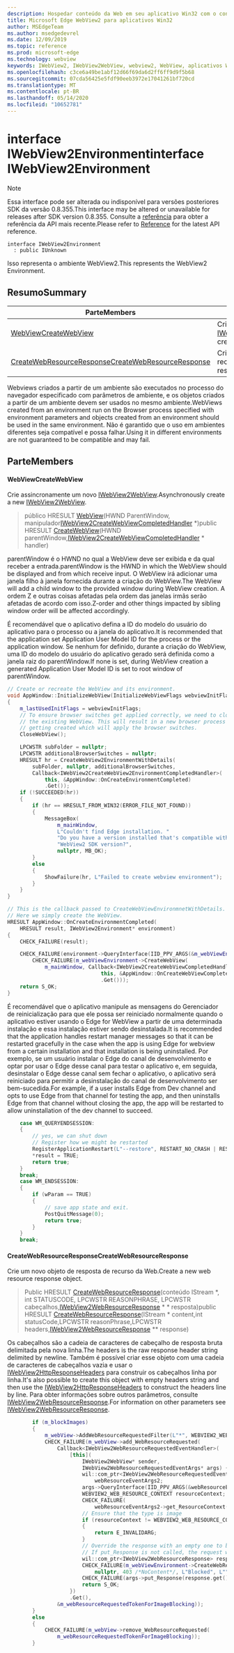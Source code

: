```yaml
---
description: Hospedar conteúdo da Web em seu aplicativo Win32 com o controle WebView2 do Microsoft Edge
title: Microsoft Edge WebView2 para aplicativos Win32
author: MSEdgeTeam
ms.author: msedgedevrel
ms.date: 12/09/2019
ms.topic: reference
ms.prod: microsoft-edge
ms.technology: webview
keywords: IWebView2, IWebView2WebView, webview2, WebView, aplicativos Win32, Win32, Edge
ms.openlocfilehash: c3ce6a49be1abf12d66f69da6d2ff6ff9d9f5b68
ms.sourcegitcommit: 07cda56425e5fdf90eeb3972e17041261bf720cd
ms.translationtype: MT
ms.contentlocale: pt-BR
ms.lasthandoff: 05/14/2020
ms.locfileid: "10652781"
---
```

# <span data-ttu-id="09649-104">interface IWebView2Environment</span><span class="sxs-lookup"><span data-stu-id="09649-104">interface IWebView2Environment</span></span> 

> [!NOTE]
> <span data-ttu-id="09649-105">Essa interface pode ser alterada ou indisponível para versões posteriores SDK da versão 0.8.355.</span><span class="sxs-lookup"><span data-stu-id="09649-105">This interface may be altered or unavailable for releases after SDK version 0.8.355.</span></span> <span data-ttu-id="09649-106">Consulte a [referência](../../../webview2-api-reference.md) para obter a referência da API mais recente.</span><span class="sxs-lookup"><span data-stu-id="09649-106">Please refer to [Reference](../../../webview2-api-reference.md) for the latest API reference.</span></span>

```
interface IWebView2Environment
  : public IUnknown
```

<span data-ttu-id="09649-107">Isso representa o ambiente WebView2.</span><span class="sxs-lookup"><span data-stu-id="09649-107">This represents the WebView2 Environment.</span></span>

## <span data-ttu-id="09649-108">Resumo</span><span class="sxs-lookup"><span data-stu-id="09649-108">Summary</span></span>

 <span data-ttu-id="09649-109">Parte</span><span class="sxs-lookup"><span data-stu-id="09649-109">Members</span></span>                        | <span data-ttu-id="09649-110">Descrições</span><span class="sxs-lookup"><span data-stu-id="09649-110">Descriptions</span></span>
--------------------------------|---------------------------------------------
[<span data-ttu-id="09649-111">WebView</span><span class="sxs-lookup"><span data-stu-id="09649-111">CreateWebView</span></span>](#createwebview) | <span data-ttu-id="09649-112">Crie assincronamente um novo [IWebView2WebView](IWebView2WebView.md).</span><span class="sxs-lookup"><span data-stu-id="09649-112">Asynchronously create a new [IWebView2WebView](IWebView2WebView.md).</span></span>
[<span data-ttu-id="09649-113">CreateWebResourceResponse</span><span class="sxs-lookup"><span data-stu-id="09649-113">CreateWebResourceResponse</span></span>](#createwebresourceresponse) | <span data-ttu-id="09649-114">Crie um novo objeto de resposta de recurso da Web.</span><span class="sxs-lookup"><span data-stu-id="09649-114">Create a new web resource response object.</span></span>

<span data-ttu-id="09649-115">Webviews criados a partir de um ambiente são executados no processo do navegador especificado com parâmetros de ambiente, e os objetos criados a partir de um ambiente devem ser usados no mesmo ambiente.</span><span class="sxs-lookup"><span data-stu-id="09649-115">WebViews created from an environment run on the Browser process specified with environment parameters and objects created from an environment should be used in the same environment.</span></span> <span data-ttu-id="09649-116">Não é garantido que o uso em ambientes diferentes seja compatível e possa falhar.</span><span class="sxs-lookup"><span data-stu-id="09649-116">Using it in different environments are not guaranteed to be compatible and may fail.</span></span>

## <span data-ttu-id="09649-117">Parte</span><span class="sxs-lookup"><span data-stu-id="09649-117">Members</span></span>

#### <span data-ttu-id="09649-118">WebView</span><span class="sxs-lookup"><span data-stu-id="09649-118">CreateWebView</span></span> 

<span data-ttu-id="09649-119">Crie assincronamente um novo [IWebView2WebView](IWebView2WebView.md).</span><span class="sxs-lookup"><span data-stu-id="09649-119">Asynchronously create a new [IWebView2WebView](IWebView2WebView.md).</span></span>

> <span data-ttu-id="09649-120">público HRESULT [WebView](#createwebview)(HWND ParentWindow, manipulador[IWebView2CreateWebViewCompletedHandler](IWebView2CreateWebViewCompletedHandler.md) \*)</span><span class="sxs-lookup"><span data-stu-id="09649-120">public HRESULT [CreateWebView](#createwebview)(HWND parentWindow,[IWebView2CreateWebViewCompletedHandler](IWebView2CreateWebViewCompletedHandler.md) \* handler)</span></span>

<span data-ttu-id="09649-121">parentWindow é o HWND no qual a WebView deve ser exibida e da qual receber a entrada.</span><span class="sxs-lookup"><span data-stu-id="09649-121">parentWindow is the HWND in which the WebView should be displayed and from which receive input.</span></span> <span data-ttu-id="09649-122">O WebView irá adicionar uma janela filho à janela fornecida durante a criação do WebView.</span><span class="sxs-lookup"><span data-stu-id="09649-122">The WebView will add a child window to the provided window during WebView creation.</span></span> <span data-ttu-id="09649-123">A ordem Z e outras coisas afetadas pela ordem das janelas irmãs serão afetadas de acordo com isso.</span><span class="sxs-lookup"><span data-stu-id="09649-123">Z-order and other things impacted by sibling window order will be affected accordingly.</span></span>

<span data-ttu-id="09649-124">É recomendável que o aplicativo defina a ID do modelo do usuário do aplicativo para o processo ou a janela do aplicativo.</span><span class="sxs-lookup"><span data-stu-id="09649-124">It is recommended that the application set Application User Model ID for the process or the application window.</span></span> <span data-ttu-id="09649-125">Se nenhum for definido, durante a criação do WebView, uma ID do modelo do usuário do aplicativo gerado será definida como a janela raiz do parentWindow.</span><span class="sxs-lookup"><span data-stu-id="09649-125">If none is set, during WebView creation a generated Application User Model ID is set to root window of parentWindow.</span></span> 

```cpp
// Create or recreate the WebView and its environment.
void AppWindow::InitializeWebView(InitializeWebViewFlags webviewInitFlags)
{
    m_lastUsedInitFlags = webviewInitFlags;
    // To ensure browser switches get applied correctly, we need to close
    // the existing WebView. This will result in a new browser process
    // getting created which will apply the browser switches.
    CloseWebView();

    LPCWSTR subFolder = nullptr;
    LPCWSTR additionalBrowserSwitches = nullptr;
    HRESULT hr = CreateWebView2EnvironmentWithDetails(
        subFolder, nullptr, additionalBrowserSwitches,
        Callback<IWebView2CreateWebView2EnvironmentCompletedHandler>(
            this, &AppWindow::OnCreateEnvironmentCompleted)
            .Get());
    if (!SUCCEEDED(hr))
    {
        if (hr == HRESULT_FROM_WIN32(ERROR_FILE_NOT_FOUND))
        {
            MessageBox(
                m_mainWindow,
                L"Couldn't find Edge installation. "
                "Do you have a version installed that's compatible with this "
                "WebView2 SDK version?",
                nullptr, MB_OK);
        }
        else
        {
            ShowFailure(hr, L"Failed to create webview environment");
        }
    }
}

// This is the callback passed to CreateWebViewEnvironmnetWithDetails.
// Here we simply create the WebView.
HRESULT AppWindow::OnCreateEnvironmentCompleted(
    HRESULT result, IWebView2Environment* environment)
{
    CHECK_FAILURE(result);

    CHECK_FAILURE(environment->QueryInterface(IID_PPV_ARGS(&m_webViewEnvironment)));
        CHECK_FAILURE(m_webViewEnvironment->CreateWebView(
            m_mainWindow, Callback<IWebView2CreateWebViewCompletedHandler>(
                              this, &AppWindow::OnCreateWebViewCompleted)
                              .Get()));
    return S_OK;
}
```

 <span data-ttu-id="09649-126">É recomendável que o aplicativo manipule as mensagens do Gerenciador de reinicialização para que ele possa ser reiniciado normalmente quando o aplicativo estiver usando o Edge for WebView a partir de uma determinada instalação e essa instalação estiver sendo desinstalada.</span><span class="sxs-lookup"><span data-stu-id="09649-126">It is recommended that the application handles restart manager messages so that it can be restarted gracefully in the case when the app is using Edge for webview from a certain installation and that installation is being uninstalled.</span></span> <span data-ttu-id="09649-127">Por exemplo, se um usuário instalar o Edge do canal de desenvolvimento e optar por usar o Edge desse canal para testar o aplicativo e, em seguida, desinstalar o Edge desse canal sem fechar o aplicativo, o aplicativo será reiniciado para permitir a desinstalação do canal de desenvolvimento ser bem-sucedida.</span><span class="sxs-lookup"><span data-stu-id="09649-127">For example, if a user installs Edge from Dev channel and opts to use Edge from that channel for testing the app, and then uninstalls Edge from that channel without closing the app, the app will be restarted to allow uninstallation of the dev channel to succeed.</span></span> 

```cpp
    case WM_QUERYENDSESSION:
    {
        // yes, we can shut down
        // Register how we might be restarted
        RegisterApplicationRestart(L"--restore", RESTART_NO_CRASH | RESTART_NO_HANG);
        *result = TRUE;
        return true;
    }
    break;
    case WM_ENDSESSION:
    {
        if (wParam == TRUE)
        {
            // save app state and exit.
            PostQuitMessage(0);
            return true;
        }
    }
    break;
```

#### <span data-ttu-id="09649-128">CreateWebResourceResponse</span><span class="sxs-lookup"><span data-stu-id="09649-128">CreateWebResourceResponse</span></span> 

<span data-ttu-id="09649-129">Crie um novo objeto de resposta de recurso da Web.</span><span class="sxs-lookup"><span data-stu-id="09649-129">Create a new web resource response object.</span></span>

> <span data-ttu-id="09649-130">Public HRESULT [CreateWebResourceResponse](#createwebresourceresponse)(conteúdo IStream \*, int STATUSCODE, LPCWSTR REASONPHRASE, LPCWSTR cabeçalhos,[IWebView2WebResourceResponse](IWebView2WebResourceResponse.md) \* \* resposta)</span><span class="sxs-lookup"><span data-stu-id="09649-130">public HRESULT [CreateWebResourceResponse](#createwebresourceresponse)(IStream \* content,int statusCode,LPCWSTR reasonPhrase,LPCWSTR headers,[IWebView2WebResourceResponse](IWebView2WebResourceResponse.md) \*\* response)</span></span>

<span data-ttu-id="09649-131">Os cabeçalhos são a cadeia de caracteres de cabeçalho de resposta bruta delimitada pela nova linha.</span><span class="sxs-lookup"><span data-stu-id="09649-131">The headers is the raw response header string delimited by newline.</span></span> <span data-ttu-id="09649-132">Também é possível criar esse objeto com uma cadeia de caracteres de cabeçalhos vazia e usar o [IWebView2HttpResponseHeaders](IWebView2HttpResponseHeaders.md) para construir os cabeçalhos linha por linha.</span><span class="sxs-lookup"><span data-stu-id="09649-132">It's also possible to create this object with empty headers string and then use the [IWebView2HttpResponseHeaders](IWebView2HttpResponseHeaders.md) to construct the headers line by line.</span></span> <span data-ttu-id="09649-133">Para obter informações sobre outros parâmetros, consulte [IWebView2WebResourceResponse](IWebView2WebResourceResponse.md).</span><span class="sxs-lookup"><span data-stu-id="09649-133">For information on other parameters see [IWebView2WebResourceResponse](IWebView2WebResourceResponse.md).</span></span>

```cpp
        if (m_blockImages)
        {
            m_webView->AddWebResourceRequestedFilter(L"*", WEBVIEW2_WEB_RESOURCE_CONTEXT_IMAGE);
            CHECK_FAILURE(m_webView->add_WebResourceRequested(
                Callback<IWebView2WebResourceRequestedEventHandler>(
                    [this](
                        IWebView2WebView* sender,
                        IWebView2WebResourceRequestedEventArgs* args) {
                        wil::com_ptr<IWebView2WebResourceRequestedEventArgs2>
                            webResourceEventArgs2;
                        args->QueryInterface(IID_PPV_ARGS(&webResourceEventArgs2));
                        WEBVIEW2_WEB_RESOURCE_CONTEXT resourceContext;
                        CHECK_FAILURE(
                            webResourceEventArgs2->get_ResourceContext(&resourceContext));
                        // Ensure that the type is image
                        if (resourceContext != WEBVIEW2_WEB_RESOURCE_CONTEXT_IMAGE)
                        {
                            return E_INVALIDARG;
                        }
                        // Override the response with an empty one to block the image.
                        // If put_Response is not called, the request will continue as normal.
                        wil::com_ptr<IWebView2WebResourceResponse> response;
                        CHECK_FAILURE(m_webViewEnvironment->CreateWebResourceResponse(
                            nullptr, 403 /*NoContent*/, L"Blocked", L"", &response));
                        CHECK_FAILURE(args->put_Response(response.get()));
                        return S_OK;
                    })
                    .Get(),
                &m_webResourceRequestedTokenForImageBlocking));
        }
        else
        {
            CHECK_FAILURE(m_webView->remove_WebResourceRequested(
                m_webResourceRequestedTokenForImageBlocking));
        }
```

